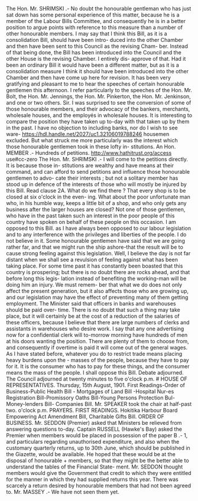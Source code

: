 The Hon. Mr. SHRIMSKI .- No doubt the honourable gentleman who has just sat down has some personal experience of this matter, because he is a member of the Labour Bills Committee, and consequently he is in a better position to argue points with reference to this measure than a number of other honourable members. I may say that I think this Bill, as it is a consolidation Bill, should have been intro- duced into the other Chamber and then have been sent to this Council as the revising Cham- ber. Instead of that being done, the Bill has been introduced into the Council and the other House is the revising Chamber. I entirely dis- approve of that. Had it been an ordinary Bill it would have been a different matter, but as it is a consolidation measure I think it should have been introduced into the other Chamber and then have come up here for revision. It has been very gratifying and pleasant to me to hear the speeches of certain honourable gentlemen this afternoon. I refer particularly to the speeches of the Hon. Mr. Bolt, the Hon. Mr. Jennings, the Hon. Mr. Pinkerton, the Hon. Mr. Jenkinson, and one or two others. Sir. I was surprised to see the conversion of some of those honourable members, and their advocacy of the bankers, merchants, wholesale houses, and the employés in wholesale houses. It is interesting to compare the position they have taken up to-day with that taken up by them in the past. I have no objection to including banks, nor do I wish to see ware- https://hdl.handle.net/2027/uc1.32106019788246 housemen excluded. But what struck me more particularly was the interest which those honourable gentlemen took in these lofty in- stitutions. An Hon. MEMBER .- Hundreds of petitions. http://www.hathitrust.org/access use#cc-zero The Hon. Mr. SHRIMSKI .- I will come to the petitions directly. It is because those in- stitutions are wealthy and have means at their command, and can afford to send petitions and influence those honourable gentlemen to advo- cate their interests ; but not a solitary member has stood up in defence of the interests of those who will mostly be injured by this Bill. Read clause 2A. What do we find there ? That every shop is to be closed at six o'clock in the even- ing. What about the poor unfortunate man who, in his humble way, keeps a little bit of a shop, and who only gets any business after the larger houses are closed? Not one of those gentlemen, who have in the past taken such an interest in the poor people of this country have spoken on behalf of these people on this occasion. I am opposed to this Bill. as I have always been opposed to our labour legislation and to any interference with the privileges and liberties of the people. I do not believe in it. Some honourable gentlemen have said that we are going rather far, and that we might run the ship ashore-that the result will be to cause strong feeling against this legislation. Well, I believe the day is not far distant when we shall see a revulsion of feeling against what has been taking place. For some time past it has constantly been boasted that this country is prospering; but there is no doubt there are rocks ahead, and that before long this legis- lation instead of benefiting the working-man will be doing him an injury. We must remem- ber that what we do does not only affect the present generation, but it also affects those who are growing up, and our legislation may have the effect of preventing many of them getting employment. The Minister said that officers in banks and warehouses should be paid over- time. There is no doubt that such a thing may take place, but it will certainly be at the cost of a reduction of the salaries of these officers, because I believe that there are large numbers of clerks and assistants in warehouses who desire work. I say that any one advertising now for a confidential clerk will to-morrow morning have hundreds of men at his doors wanting the position. There are plenty of them to choose from, and consequently if overtime is paid it will come out of the general wages. As I have stated before, whatever you do to restrict trade means placing heavy burdens upon the \- masses of the people, because they have to pay for it. It is the consumer who has to pay for these things, and the consumer means the mass of the people. I shall oppose this Bill. Debate adjourned. The Council adjourned at twenty minutes to five o'clock p.m. # HOUSE OF REPRESENTATIVES. Thursday, 15th August, 1901. First Readings-Order of Business-Public Health Bill - Mortgages of Land Bill -Hospital Nur-es Registration Bill-Promissory Oaths Bill-Young Persons Protection Bul-Money-lenders Bill- Companies Bill. Mr. SPEAKER took the chair at half-past two. o'clock p.m. PRAYERS. FIRST READINGS. Hokitika Harbour Board Empowering Act Amendment Bill, Charitable Gifts Bill. ORDER OF BUSINESS. Mr. SEDDON (Premier) asked that Ministers be relieved from answering questions to-day. Captain RUSSELL (Hawke's Bay) asked the Premier when members would be placed in possession of the paper B .- 1, and particulars regarding unauthorised expenditure, and also when the customary quarterly returns, up to 30th June, which should be published in the Giazette, would be available. He hoped that these would be at the disposal of honourable + members, so that they might be the better able to understand the tables of the Financial State- ment. Mr. SEDDON thought members would give the Government that credit to which they were entitled for the manner in which they had supplied returns this year. There was scarcely a return desired by honourable members that had not been agreed to. Mr. MASSEY .- We have not seen them yet. 